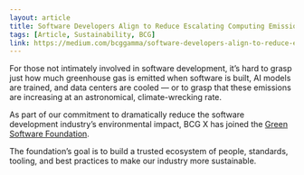 ```yaml
---
layout: article
title: Software Developers Align to Reduce Escalating Computing Emission
tags: [Article, Sustainability, BCG]
link: https://medium.com/bcggamma/software-developers-align-to-reduce-escalating-computing-emission-6e88927bd151
---
```


For those not intimately involved in software development, it’s hard to grasp just how much greenhouse gas is emitted when software is built, AI models are trained, and data centers are cooled — or to grasp that these emissions are increasing at an astronomical, climate-wrecking rate.

As part of our commitment to dramatically reduce the software development industry’s environmental impact, BCG X has joined the [Green Software Foundation](https://greensoftware.foundation/).

The foundation’s goal is to build a trusted ecosystem of people, standards, tooling, and best practices to make our industry more sustainable.